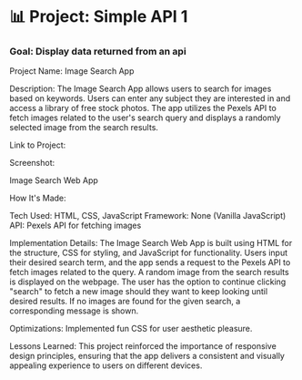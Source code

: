 # 📊 Project: Simple API 1

### Goal: Display data returned from an api

Project Name: Image Search App

Description:
The Image Search App allows users to search for images based on keywords. Users can enter any subject they are interested in and access a library of free stock photos. The app utilizes the Pexels API to fetch images related to the user's search query and displays a randomly selected image from the search results.

Link to Project: 

Screenshot:

Image Search Web App

How It's Made:

Tech Used: HTML, CSS, JavaScript
Framework: None (Vanilla JavaScript)
API: Pexels API for fetching images

Implementation Details:
The Image Search Web App is built using HTML for the structure, CSS for styling, and JavaScript for functionality. Users input their desired search term, and the app sends a request to the Pexels API to fetch images related to the query. A random image from the search results is displayed on the webpage. The user has the option to continue clicking "search" to fetch a new image should they want to keep looking until desired results. If no images are found for the given search, a corresponding message is shown.

Optimizations:
Implemented fun CSS for user aesthetic pleasure.

Lessons Learned:
This project reinforced the importance of responsive design principles, ensuring that the app delivers a consistent and visually appealing experience to users on different devices. 